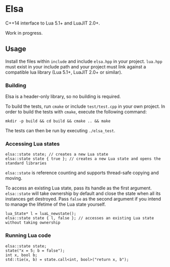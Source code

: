 # Elsa

C++14 interface to Lua 5.1+ and LuaJIT 2.0+. 

Work in progress.

## Usage

Install the files within `include` and include `elsa.hpp` in your project. `lua.hpp` must exist in your include path and your project must link against a compatible lua library (Lua 5.1+, LuaJIT 2.0+ or similar). 

### Building

Elsa is a header-only library, so no building is required.

To build the tests, run `cmake` or include `test/test.cpp` in your own project. In order to build the tests with `cmake`, execute the following command:

    mkdir -p build && cd build && cmake .. && make

The tests can then be run by executing `./elsa_test`. 

### Accessing Lua states

    elsa::state state; // creates a new Lua state
    elsa::state state { true }; // creates a new Lua state and opens the standard libraries
    
`elsa::state` is reference counting and supports thread-safe copying and moving.

To access an existing Lua state, pass its handle as the first argument. `elsa::state` will take ownership by default and close the state when all its instances get destroyed. Pass `false` as the second argument if you intend to manage the lifetime of the Lua state yourself.
    
    lua_State* l = luaL_newstate();
    elsa::state state { l, false }; // accesses an existing Lua state without taking ownership

### Running Lua code

    elsa::state state;
    state("x = 5; b = false");
    int x, bool b;
    std::tie(x, b) = state.call<int, bool>("return x, b");
    



